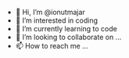 - 👋 Hi, I’m @ionutmajar
- 👀 I’m interested in coding
- 🌱 I’m currently learning to code
- 💞️ I’m looking to collaborate on ...
- 📫 How to reach me ...

<!---
ionutmajar/ionutmajar is a ✨ special ✨ repository because its `README.md` (this file) appears on your GitHub profile.
You can click the Preview link to take a look at your changes.
--->
